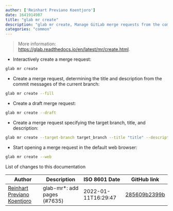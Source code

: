 ```yaml
---
author: ['Reinhart Previano Koentjoro']
date: 1641914987
title: "glab mr create"
description: "glab mr create, Manage GitLab merge requests from the command-line."
categories: "common"
---
```

> More information: <https://glab.readthedocs.io/en/latest/mr/create.html>.

- Interactively create a merge request:

```bash
glab mr create
```

- Create a merge request, determining the title and description from the commit messages of the current branch:

```bash
glab mr create --fill
```

- Create a draft merge request:

```bash
glab mr create --draft
```

- Create a merge request specifying the target branch, title, and description:

```bash
glab mr create --target-branch target_branch --title "title" --description "description"
```

- Start opening a merge request in the default web browser:

```bash
glab mr create --web
```
List of changes to this documentation


Author | Description | ISO 8601 Date | GitHub link
------|-----|-----|-----
[Reinhart Previano Koentjoro](mailto:reinhart_previano@yahoo.com) | glab-mr*: add pages (#7635) | 2022-01-11T16:29:47 | [285609b2399b](https://github.com/tldr-pages/tldr/commit/285609b2399b62b066295a89b4844c83d376af6d)

